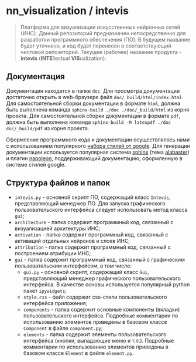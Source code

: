 # nn_visualization / intevis

> Платформа для визуализации искусственных нейронных сетей (ИНС). Данный репозиторий предназначен непосредственно для разработки программного обеспечения (ПО). В будущем название будет уточнено, и код будет перенесен в соответствующий чистовой репозиторий. Текущее (рабочее) название продукта - **intevis** (**INTE**llectual **VIS**ualization).


## Документация

Документация находится в папке `doc`. Для просмотра документации достаточно открыть в web-браузере файл `doc/_build/html/index.html`. Для самостоятельной сборки документации в формате `html`, должна быть выполнена команда `sphinx-build ./doc ./doc/_build/html` из корня проекта. Для самостоятельной сборки документации в формате `pdf`, должна быть выполнена команда `sphinx-build -M latexpdf ./doc doc/_build/pdf` из корня проекта.

Оформление программного кода и документации осуществлялось нами с использованием популярного [набора стилей от google](https://google.github.io/styleguide/pyguide.html). Для генерации документации используется популярная система [sphinx](http://sphinxsearch.com/) (тема [alabaster](https://alabaster.readthedocs.io/en/latest/)) и плагин [napoleon](https://sphinxcontrib-napoleon.readthedocs.io/en/latest/example_google.html), поддерживающий документацию, оформленную в системе стилей google.


## Структура файлов и папок

- `intevis.py` - основной скрипт ПО, содержащий класс `Intevis`, представляющий менеджер ПО. Для запуска графического пользовательского интерфейса следует использовать метод класса `gui`;
- `architecture` - папка содержит программный код, связанный c визуализацией архитектуры ИНС;
- `activation` - папка содержит программный код, связанный с активаций отдельных нейронов и слоев ИНС;
- `attribution` - папка содержит программный код, связанный с построением атрибуции ИНС;
- `gui` - папка содержит программный код, связанный с графическим пользовательским интерфейсом, в том числе:
  - `gui.py` - основной скрипт, содержащий класс `Gui`, представляющий менеджер графического пользовательского интерфейса. В качестве основы используется популярный python пакет `ipywidgets`;
  - `style.css` - файл содержит css-стили пользовательского интерфейса приложения;
  - `components` - папка содержит основные компоненты (вкладки) пользовательского интерфейса. Подробные комментарии по использованию элементов приведены в базовом классе `Component` в файле `component.py`;
  - `elements` - папка содержит элементы пользовательского интерфейса (кнопки, выпадающие меню и т.п.). Подробные комментарии по использованию элементов приведены в базовом классе `Element` в файле `element.py`.
